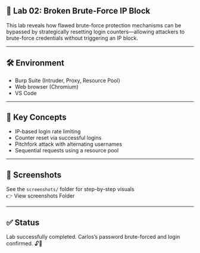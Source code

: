 ## 🔎 Lab 02: Broken Brute-Force IP Block

This lab reveals how flawed brute-force protection mechanisms can be bypassed by strategically resetting login counters—allowing attackers to brute-force credentials without triggering an IP block.

---

## 🛠️ Environment

- Burp Suite (Intruder, Proxy, Resource Pool)
- Web browser (Chromium)
- VS Code

---

## 🎯 Key Concepts

- IP-based login rate limiting
- Counter reset via successful logins
- Pitchfork attack with alternating usernames
- Sequential requests using a resource pool

---

## 📸 Screenshots

See the `screenshots/` folder for step-by-step visuals  
👉 View screenshots Folder

---

## ✅ Status

Lab successfully completed. Carlos’s password brute-forced and login confirmed. 🔓🎉
